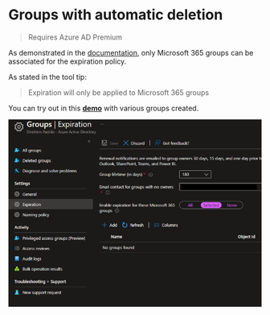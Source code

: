 # Groups with automatic deletion

> Requires Azure AD Premium

As demonstrated in the [documentation][1], only Microsoft 365 groups can be associated for the expiration policy.

As stated in the tool tip:

> Expiration will only be applied to Microsoft 365 groups

You can try out in this **[demo][3]** with various groups created.

![Expiration on the Portal][2]

[1]: https://docs.microsoft.com/en-us/microsoft-365/solutions/microsoft-365-groups-expiration-policy?view=o365-worldwide
[2]: ../../assets/ad_group_expiration.png
[3]: https://github.com/epomatti/awsome-az104/tree/main/demos/aad/group-automatic-user-expiration